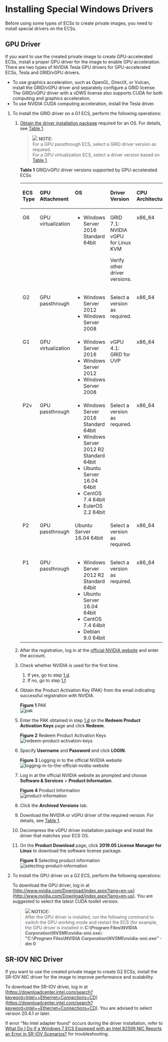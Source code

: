 # Installing Special Windows Drivers<a name="EN-US_TOPIC_0081795392"></a>

Before using some types of ECSs to create private images, you need to install special drivers on the ECSs.

## GPU Driver<a name="section1416112291151"></a>

If you want to use the created private image to create GPU-accelerated ECSs, install a proper GPU driver for the image to enable GPU acceleration. There are two types of NVIDIA Tesla GPU drivers for GPU-accelerated ECSs, Tesla and GRID/vGPU drivers.

-   To use graphics acceleration, such as OpenGL, DirectX, or Vulcan, install the GRID/vGPU driver and separately configure a GRID license. The GRID/vGPU driver with a vDWS license also supports CUDA for both computing and graphics acceleration.
-   To use NVIDIA CUDA computing acceleration, install the Tesla driver.

1.  To install the GRID driver on a G1 ECS, perform the following operations:
    1.  [Obtain the driver installation package](https://www.nvidia.com/grid-eval)  required for an OS. For details, see  [Table 1](#en-us_topic_0149610914_table230940145218).

        >![](/images/icon-note.gif) **NOTE:**   
        >For a GPU passthrough ECS, select a GRID driver version as required.  
        >For a GPU virtualization ECS, select a driver version based on  [Table 1](#en-us_topic_0149610914_table230940145218).  

        **Table  1**  GRID/vGPU driver versions supported by GPU-accelerated ECSs

        <a name="en-us_topic_0149610914_table230940145218"></a>
        <table><thead align="left"><tr id="en-us_topic_0149610914_row1230860145216"><th class="cellrowborder" valign="top" width="10.891089108910892%" id="mcps1.2.6.1.1"><p id="en-us_topic_0149610914_p103087005217"><a name="en-us_topic_0149610914_p103087005217"></a><a name="en-us_topic_0149610914_p103087005217"></a>ECS Type</p>
        </th>
        <th class="cellrowborder" valign="top" width="17.82178217821782%" id="mcps1.2.6.1.2"><p id="en-us_topic_0149610914_p831263814595"><a name="en-us_topic_0149610914_p831263814595"></a><a name="en-us_topic_0149610914_p831263814595"></a>GPU Attachment</p>
        </th>
        <th class="cellrowborder" valign="top" width="28.71287128712871%" id="mcps1.2.6.1.3"><p id="en-us_topic_0149610914_p10464537154117"><a name="en-us_topic_0149610914_p10464537154117"></a><a name="en-us_topic_0149610914_p10464537154117"></a>OS</p>
        </th>
        <th class="cellrowborder" valign="top" width="23.762376237623762%" id="mcps1.2.6.1.4"><p id="en-us_topic_0149610914_p130820145216"><a name="en-us_topic_0149610914_p130820145216"></a><a name="en-us_topic_0149610914_p130820145216"></a>Driver Version</p>
        </th>
        <th class="cellrowborder" valign="top" width="18.81188118811881%" id="mcps1.2.6.1.5"><p id="en-us_topic_0149610914_p32836161156"><a name="en-us_topic_0149610914_p32836161156"></a><a name="en-us_topic_0149610914_p32836161156"></a>CPU Architecture</p>
        </th>
        </tr>
        </thead>
        <tbody><tr id="en-us_topic_0149610914_row1443710550468"><td class="cellrowborder" valign="top" width="10.891089108910892%" headers="mcps1.2.6.1.1 "><p id="en-us_topic_0149610914_p0222125913469"><a name="en-us_topic_0149610914_p0222125913469"></a><a name="en-us_topic_0149610914_p0222125913469"></a>G6</p>
        </td>
        <td class="cellrowborder" valign="top" width="17.82178217821782%" headers="mcps1.2.6.1.2 "><p id="en-us_topic_0149610914_p9222359154617"><a name="en-us_topic_0149610914_p9222359154617"></a><a name="en-us_topic_0149610914_p9222359154617"></a>GPU virtualization</p>
        </td>
        <td class="cellrowborder" valign="top" width="28.71287128712871%" headers="mcps1.2.6.1.3 "><a name="en-us_topic_0149610914_ul1341917351493"></a><a name="en-us_topic_0149610914_ul1341917351493"></a><ul id="en-us_topic_0149610914_ul1341917351493"><li>Windows Server 2016 Standard 64bit</li></ul>
        </td>
        <td class="cellrowborder" valign="top" width="23.762376237623762%" headers="mcps1.2.6.1.4 "><p id="en-us_topic_0149610914_p322265913467"><a name="en-us_topic_0149610914_p322265913467"></a><a name="en-us_topic_0149610914_p322265913467"></a>GRID 7.1: NVIDIA vGPU for Linux KVM</p>
        <p id="en-us_topic_0149610914_p1753013398443"><a name="en-us_topic_0149610914_p1753013398443"></a><a name="en-us_topic_0149610914_p1753013398443"></a>Verify other driver versions.</p>
        </td>
        <td class="cellrowborder" valign="top" width="18.81188118811881%" headers="mcps1.2.6.1.5 "><p id="en-us_topic_0149610914_p1828331614520"><a name="en-us_topic_0149610914_p1828331614520"></a><a name="en-us_topic_0149610914_p1828331614520"></a>x86_64</p>
        </td>
        </tr>
        <tr id="en-us_topic_0149610914_row2017804416017"><td class="cellrowborder" valign="top" width="10.891089108910892%" headers="mcps1.2.6.1.1 "><p id="en-us_topic_0149610914_p1617817444014"><a name="en-us_topic_0149610914_p1617817444014"></a><a name="en-us_topic_0149610914_p1617817444014"></a>G2</p>
        </td>
        <td class="cellrowborder" valign="top" width="17.82178217821782%" headers="mcps1.2.6.1.2 "><p id="en-us_topic_0149610914_p1617864420013"><a name="en-us_topic_0149610914_p1617864420013"></a><a name="en-us_topic_0149610914_p1617864420013"></a>GPU passthrough</p>
        </td>
        <td class="cellrowborder" valign="top" width="28.71287128712871%" headers="mcps1.2.6.1.3 "><a name="en-us_topic_0149610914_ul1535413327215"></a><a name="en-us_topic_0149610914_ul1535413327215"></a><ul id="en-us_topic_0149610914_ul1535413327215"><li>Windows Server 2012</li><li>Windows Server 2008</li></ul>
        </td>
        <td class="cellrowborder" valign="top" width="23.762376237623762%" headers="mcps1.2.6.1.4 "><p id="en-us_topic_0149610914_p61788448016"><a name="en-us_topic_0149610914_p61788448016"></a><a name="en-us_topic_0149610914_p61788448016"></a>Select a version as required.</p>
        </td>
        <td class="cellrowborder" valign="top" width="18.81188118811881%" headers="mcps1.2.6.1.5 "><p id="en-us_topic_0149610914_p728317168515"><a name="en-us_topic_0149610914_p728317168515"></a><a name="en-us_topic_0149610914_p728317168515"></a>x86_64</p>
        </td>
        </tr>
        <tr id="en-us_topic_0149610914_row53092007529"><td class="cellrowborder" valign="top" width="10.891089108910892%" headers="mcps1.2.6.1.1 "><p id="en-us_topic_0149610914_p93091200526"><a name="en-us_topic_0149610914_p93091200526"></a><a name="en-us_topic_0149610914_p93091200526"></a>G1</p>
        </td>
        <td class="cellrowborder" valign="top" width="17.82178217821782%" headers="mcps1.2.6.1.2 "><p id="en-us_topic_0149610914_p1631215381599"><a name="en-us_topic_0149610914_p1631215381599"></a><a name="en-us_topic_0149610914_p1631215381599"></a>GPU virtualization</p>
        </td>
        <td class="cellrowborder" valign="top" width="28.71287128712871%" headers="mcps1.2.6.1.3 "><a name="en-us_topic_0149610914_ul1854703165713"></a><a name="en-us_topic_0149610914_ul1854703165713"></a><ul id="en-us_topic_0149610914_ul1854703165713"><li>Windows Server 2016</li><li>Windows Server 2012</li><li>Windows Server 2008</li></ul>
        </td>
        <td class="cellrowborder" valign="top" width="23.762376237623762%" headers="mcps1.2.6.1.4 "><p id="en-us_topic_0149610914_p1330911065220"><a name="en-us_topic_0149610914_p1330911065220"></a><a name="en-us_topic_0149610914_p1330911065220"></a>vGPU 4.1: GRID for UVP</p>
        </td>
        <td class="cellrowborder" valign="top" width="18.81188118811881%" headers="mcps1.2.6.1.5 "><p id="en-us_topic_0149610914_p152839165513"><a name="en-us_topic_0149610914_p152839165513"></a><a name="en-us_topic_0149610914_p152839165513"></a>x86_64</p>
        </td>
        </tr>
        <tr id="en-us_topic_0149610914_row1383513813532"><td class="cellrowborder" valign="top" width="10.891089108910892%" headers="mcps1.2.6.1.1 "><p id="en-us_topic_0149610914_p10494441165310"><a name="en-us_topic_0149610914_p10494441165310"></a><a name="en-us_topic_0149610914_p10494441165310"></a>P2v</p>
        </td>
        <td class="cellrowborder" valign="top" width="17.82178217821782%" headers="mcps1.2.6.1.2 "><p id="en-us_topic_0149610914_p18494164165320"><a name="en-us_topic_0149610914_p18494164165320"></a><a name="en-us_topic_0149610914_p18494164165320"></a>GPU passthrough</p>
        </td>
        <td class="cellrowborder" valign="top" width="28.71287128712871%" headers="mcps1.2.6.1.3 "><a name="en-us_topic_0149610914_ul94948412537"></a><a name="en-us_topic_0149610914_ul94948412537"></a><ul id="en-us_topic_0149610914_ul94948412537"><li>Windows Server 2016 Standard 64bit</li><li>Windows Server 2012 R2 Standard 64bit</li><li>Ubuntu Server 16.04 64bit</li><li>CentOS 7.4 64bit</li><li>EulerOS 2.2 64bit</li></ul>
        </td>
        <td class="cellrowborder" valign="top" width="23.762376237623762%" headers="mcps1.2.6.1.4 "><p id="en-us_topic_0149610914_p1049454175316"><a name="en-us_topic_0149610914_p1049454175316"></a><a name="en-us_topic_0149610914_p1049454175316"></a>Select a version as required.</p>
        </td>
        <td class="cellrowborder" valign="top" width="18.81188118811881%" headers="mcps1.2.6.1.5 "><p id="en-us_topic_0149610914_p5283216652"><a name="en-us_topic_0149610914_p5283216652"></a><a name="en-us_topic_0149610914_p5283216652"></a>x86_64</p>
        </td>
        </tr>
        <tr id="en-us_topic_0149610914_row8919171710547"><td class="cellrowborder" valign="top" width="10.891089108910892%" headers="mcps1.2.6.1.1 "><p id="en-us_topic_0149610914_p11919717115417"><a name="en-us_topic_0149610914_p11919717115417"></a><a name="en-us_topic_0149610914_p11919717115417"></a>P2</p>
        </td>
        <td class="cellrowborder" valign="top" width="17.82178217821782%" headers="mcps1.2.6.1.2 "><p id="en-us_topic_0149610914_p14313153819594"><a name="en-us_topic_0149610914_p14313153819594"></a><a name="en-us_topic_0149610914_p14313153819594"></a>GPU passthrough</p>
        </td>
        <td class="cellrowborder" valign="top" width="28.71287128712871%" headers="mcps1.2.6.1.3 "><p id="en-us_topic_0149610914_p1546463718419"><a name="en-us_topic_0149610914_p1546463718419"></a><a name="en-us_topic_0149610914_p1546463718419"></a>Ubuntu Server 16.04 64bit</p>
        </td>
        <td class="cellrowborder" valign="top" width="23.762376237623762%" headers="mcps1.2.6.1.4 "><p id="en-us_topic_0149610914_p2919117165413"><a name="en-us_topic_0149610914_p2919117165413"></a><a name="en-us_topic_0149610914_p2919117165413"></a>Select a version as required.</p>
        </td>
        <td class="cellrowborder" valign="top" width="18.81188118811881%" headers="mcps1.2.6.1.5 "><p id="en-us_topic_0149610914_p1028351612512"><a name="en-us_topic_0149610914_p1028351612512"></a><a name="en-us_topic_0149610914_p1028351612512"></a>x86_64</p>
        </td>
        </tr>
        <tr id="en-us_topic_0149610914_row1452816207544"><td class="cellrowborder" valign="top" width="10.891089108910892%" headers="mcps1.2.6.1.1 "><p id="en-us_topic_0149610914_p2528202025418"><a name="en-us_topic_0149610914_p2528202025418"></a><a name="en-us_topic_0149610914_p2528202025418"></a>P1</p>
        </td>
        <td class="cellrowborder" valign="top" width="17.82178217821782%" headers="mcps1.2.6.1.2 "><p id="en-us_topic_0149610914_p96883531726"><a name="en-us_topic_0149610914_p96883531726"></a><a name="en-us_topic_0149610914_p96883531726"></a>GPU passthrough</p>
        </td>
        <td class="cellrowborder" valign="top" width="28.71287128712871%" headers="mcps1.2.6.1.3 "><a name="en-us_topic_0149610914_ul1740013273448"></a><a name="en-us_topic_0149610914_ul1740013273448"></a><ul id="en-us_topic_0149610914_ul1740013273448"><li>Windows Server 2012 R2 Standard 64bit</li><li>Ubuntu Server 16.04 64bit</li><li>CentOS 7.4 64bit</li><li>Debian 9.0 64bit</li></ul>
        </td>
        <td class="cellrowborder" valign="top" width="23.762376237623762%" headers="mcps1.2.6.1.4 "><p id="en-us_topic_0149610914_p19688053127"><a name="en-us_topic_0149610914_p19688053127"></a><a name="en-us_topic_0149610914_p19688053127"></a>Select a version as required.</p>
        </td>
        <td class="cellrowborder" valign="top" width="18.81188118811881%" headers="mcps1.2.6.1.5 "><p id="en-us_topic_0149610914_p22837161852"><a name="en-us_topic_0149610914_p22837161852"></a><a name="en-us_topic_0149610914_p22837161852"></a>x86_64</p>
        </td>
        </tr>
        </tbody>
        </table>

    2.  After the registration, log in at the  [official NVIDIA website](https://nvid.nvidia.com/dashboard/)  and enter the account.
    3.  Check whether NVIDIA is used for the first time.
        1.  If yes, go to step  [1.d](#en-us_topic_0149610914_li1859773663819).
        2.  If no, go to step  [1.f](#en-us_topic_0149610914_li0791101412396).

    4.  <a name="en-us_topic_0149610914_li1859773663819"></a>Obtain the Product Activation Key \(PAK\) from the email indicating successful registration with NVIDIA.

        **Figure  1**  PAK<a name="en-us_topic_0149610914_fig133361216153817"></a>  
        ![](figures/pak.png "pak")

    5.  Enter the PAK obtained in step  [1.d](#en-us_topic_0149610914_li1859773663819)  on the  **Redeem Product Activation Keys**  page and click  **Redeem**.

        **Figure  2**  Redeem Product Activation Keys<a name="en-us_topic_0149610914_fig16617143616380"></a>  
        ![](figures/redeem-product-activation-keys.png "redeem-product-activation-keys")

    6.  <a name="en-us_topic_0149610914_li0791101412396"></a>Specify  **Username**  and  **Password**  and click  **LOGIN**.

        **Figure  3**  Logging in to the official NVIDIA website<a name="en-us_topic_0149610914_fig1367291114395"></a>  
        ![](figures/logging-in-to-the-official-nvidia-website.png "logging-in-to-the-official-nvidia-website")

    7.  Log in at the official NVIDIA website as prompted and choose  **Software & Services**  \>  **Product Information**.

        **Figure  4**  Product Information<a name="en-us_topic_0149610914_fig028419910169"></a>  
        ![](figures/product-information.png "product-information")

    8.  Click the  **Archived Versions**  tab.
    9.  Download the NVIDIA or vGPU driver of the required version. For details, see  [Table 1](#en-us_topic_0149610914_table230940145218).
    10. Decompress the vGPU driver installation package and install the driver that matches your ECS OS.
    11. On the  **Product Download**  page, click  **2019.05 License Manager for Linux**  to download the software license package.

        **Figure  5**  Selecting product information<a name="en-us_topic_0149610914_fig13215124318392"></a>  
        ![](figures/selecting-product-information.png "selecting-product-information")

2.  To install the GPU driver on a G2 ECS, perform the following operations:

    To download the GPU driver, log in at  [http://www.nvidia.com/Download/index.aspx?lang=en-us](http://www.nvidia.com/Download/index.aspx?lang=en-us). You are suggested to select the latest CUDA toolkit version.

    >![](/images/icon-notice.gif) **NOTICE:**   
    >After the GPU driver is installed, run the following command to switch the GPU working mode and restart the ECS \(for example, the GPU driver is installed in  **C:\\Program Files\\NVIDIA Corporation\\NVSMI\\nvidia-smi.exe**\):  
    >**"C:\\Program Files\\NVIDIA Corporation\\NVSMI\\nvidia-smi.exe" -dm 0**  


## SR-IOV NIC Driver<a name="section14162103933018"></a>

If you want to use the created private image to create G2 ECSs, install the SR-IOV NIC driver for the image to improve performance and scalability.

To download the SR-IOV driver, log in at  [https://downloadcenter.intel.com/search?keyword=Intel++Ethernet+Connections+CD](https://downloadcenter.intel.com/search?keyword=Intel++Ethernet+Connections+CD). You are advised to select version 20.4.1 or later.

If error "No Intel adapter found" occurs during the driver installation, refer to  [What Do I Do If a Windows 7 ECS Equipped with an Intel 82599 NIC Reports an Error in SR-IOV Scenarios?](what-do-i-do-if-a-windows-7-ecs-equipped-with-an-intel-82599-nic-reports-an-error-in-sr-iov-scenario.md)  for troubleshooting.

